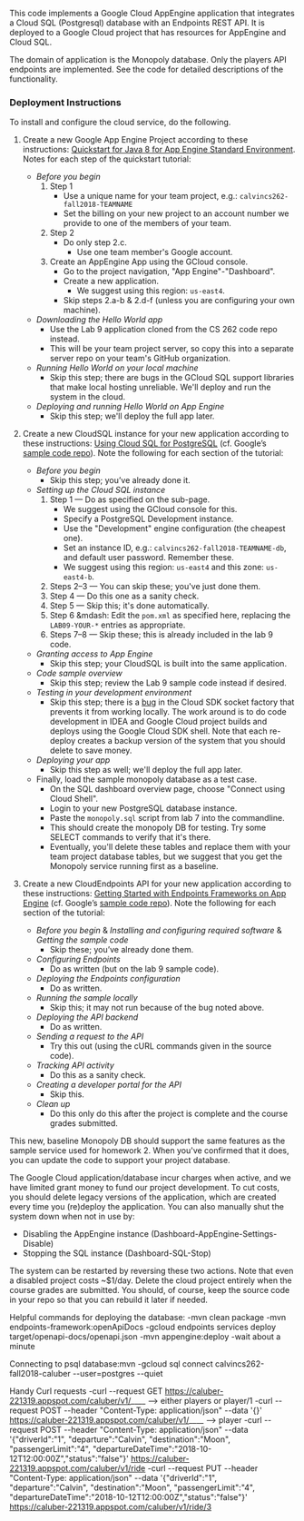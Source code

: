 This code implements a Google Cloud AppEngine application that
integrates a Cloud SQL (Postgresql) database with an Endpoints REST
API. It is deployed to a Google Cloud project that has resources for
AppEngine and Cloud SQL. 

The domain of application is the Monopoly database. Only the players
API endpoints are implemented. See the code for detailed descriptions
of the functionality.

### Deployment Instructions

To install and configure the cloud service, do the following.

1. Create a new Google App Engine Project according to these instructions:
[Quickstart for Java 8 for App Engine Standard Environment](https://cloud.google.com/appengine/docs/standard/java/quickstart).
Notes for each step of the quickstart tutorial:
    - *Before you begin*
        1. Step 1
            - Use a unique name for your team project,
                e.g.: `calvincs262-fall2018-TEAMNAME`
            - Set the billing on your new project to an account
                number we provide to one of the members of your team.
        2. Step 2
            - Do only step 2.c.
                - Use one team member's Google account.
        3. Create an AppEngine App using the GCloud console.
            - Go to the project navigation, "App Engine"-"Dashboard".
            - Create a new application.
                - We suggest using this region: `us-east4`.
            - Skip steps 2.a-b & 2.d-f (unless you are configuring your own machine).
    - *Downloading the Hello World app*
        - Use the Lab 9 application cloned from the CS 262 code repo instead.
        - This will be your team project server, so copy this into a
            separate server repo on your team's GitHub organization.
    - *Running Hello World on your local machine*
        - Skip this step; there are bugs in the GCloud SQL support libraries
            that make local hosting unreliable. We'll deploy and run the system
            in the cloud.
    - *Deploying and running Hello World on App Engine*
        - Skip this step; we'll deploy the full app later.

2. Create a new CloudSQL instance for your new application according to
these instructions:
[Using Cloud SQL for PostgreSQL](https://cloud.google.com/appengine/docs/standard/java/cloud-sql/using-cloud-sql-postgres)
(cf. Google&rsquo;s [sample code repo](https://github.com/GoogleCloudPlatform/java-docs-samples/tree/master/appengine-java8/cloudsql-postgres)).
Note the following for each section of the tutorial:
    - *Before you begin*
        - Skip this step; you&rsquo;ve already done it.
    - *Setting up the Cloud SQL instance*
        1. Step 1 &mdash; Do as specified on the sub-page.
            - We suggest using the GCloud console for this.
            - Specify a PostgreSQL Development instance.
            - Use the "Development" engine configuration
                (the cheapest one).
            - Set an instance ID,
                e.g.: `calvincs262-fall2018-TEAMNAME-db`,
                and default user password. Remember these.
            - We suggest using this region: `us-east4`
                and this zone: `us-east4-b`.
        2. Steps 2&ndash;3 &mdash; You can skip these; you've just done them.
        3. Step 4 &mdash; Do this one as a sanity check.
        4. Step 5 &mdash; Skip this; it's done automatically.
        5. Step 6 &mdash: Edit the `pom.xml` as specified here,
            replacing the `LAB09-YOUR-*` entries as appropriate.
        6. Steps 7&ndash;8 &mdash; Skip these;
            this is already included in the lab 9 code.
    - *Granting access to App Engine*
        - Skip this step; your CloudSQL is built into the same application.
    - *Code sample overview*
        - Skip this step; review the Lab 9 sample code instead if desired.
    - *Testing in your development environment*
        - Skip this step; there is a
    [bug](https://stackoverflow.com/questions/50705839/cloudsql-eclipse-java-standard-gae-java-lang-unsatisfiedlinkerror)
    in the Cloud SDK socket factory that prevents it from working locally.
    The work around is to do code development in IDEA and Google Cloud
    project builds and deploys using the Google Cloud SDK shell. Note that 
    each re-deploy creates a backup version of the system that you should delete
    to save money.
    - *Deploying your app*
        - Skip this step as well; we'll deploy the full app later.
    - Finally, load the sample monopoly database as a test case.
        - On the SQL dashboard overview page, choose "Connect using Cloud Shell".
        - Login to your new PostgreSQL database instance.
        - Paste the `monopoly.sql` script from lab 7 into the commandline.
        - This should create the monopoly DB for testing.
            Try some SELECT commands to verify that it's there.
        - Eventually, you'll delete these tables and replace them with your
            team project database tables, but we suggest that you get the
            Monopoly service running first as a baseline.

3. Create a new CloudEndpoints API for your new application according to
these instructions:
[Getting Started with Endpoints Frameworks on App Engine](https://cloud.google.com/endpoints/docs/frameworks/java/get-started-frameworks-java)
(cf. Google&rsquo;s [sample code repo](https://github.com/GoogleCloudPlatform/java-docs-samples/tree/master/appengine-java8/endpoints-v2-backend)).
Note the following for each section of the tutorial:
    - *Before you begin* &
        *Installing and configuring required software* &
        *Getting the sample code*
        - Skip these; you&rsquo;ve already done them.
    - *Configuring Endpoints*
        - Do as written (but on the lab 9 sample code).
    - *Deploying the Endpoints configuration*
        - Do as written.
    - *Running the sample locally*
        - Skip this; it may not run because of the bug noted above.
    - *Deploying the API backend*
        - Do as written.
    - *Sending a request to the API*
        - Try this out (using the cURL commands given in the source code).
    - *Tracking API activity*
        - Do this as a sanity check.
    - *Creating a developer portal for the API*
        - Skip this.
    - *Clean up*
        - Do this only do this after the project is complete and the
            course grades submitted.

This new, baseline Monopoly DB should support the same features as the sample
service used for homework 2. When you've confirmed that it does, you can update
the code to support your project database.

The Google Cloud application/database incur charges when active, and we
have limited grant money to fund our project development. To cut costs,
you should delete legacy versions of the application, which are created
every time you (re)deploy the application. You can also manually shut the
system down when not in use by:

- Disabling the AppEngine instance (Dashboard-AppEngine-Settings-Disable)
- Stopping the SQL instance (Dashboard-SQL-Stop)

The system can be restarted by reversing these two actions.
Note that even a disabled project costs ~$1/day. Delete the cloud
project entirely when the course grades are submitted. You should,
of course, keep the source code in your repo so that you can rebuild
it later if needed.


Helpful commands for deploying the database:
-mvn clean package
-mvn endpoints-framework:openApiDocs
-gcloud endpoints services deploy target/openapi-docs/openapi.json
-mvn appengine:deploy
-wait about a minute

Connecting to psql database:mvn 
-gcloud sql connect calvincs262-fall2018-caluber --user=postgres --quiet

Handy Curl requests
-curl --request GET https://caluber-221319.appspot.com/caluber/v1/____ --> either players or player/1
-curl --request POST --header "Content-Type: application/json" --data '{<insert Data here>}' https://caluber-221319.appspot.com/caluber/v1/____ --> player
-curl --request POST --header "Content-Type: application/json" --data '{"driverId":"1", "departure":"Calvin", "destination":"Moon", "passengerLimit":"4", "departureDateTime":"2018-10-12T12:00:00Z","status":"false"}' https://caluber-221319.appspot.com/caluber/v1/ride
-curl --request PUT --header "Content-Type: application/json" --data '{"driverId":"1", "departure":"Calvin", "destination":"Moon", "passengerLimit":"4", "departureDateTime":"2018-10-12T12:00:00Z","status":"false"}' https://caluber-221319.appspot.com/caluber/v1/ride/3